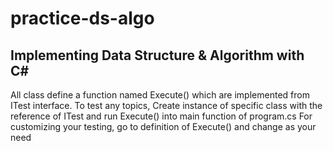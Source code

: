 # practice-ds-algo
Implementing Data Structure &amp; Algorithm with C#
--------------------------------------------------------
All class define a function named Execute() which are implemented from ITest interface.
To test any topics, Create instance of specific class with the reference of ITest and run Execute() into main function of program.cs
For customizing your testing, go to definition of Execute() and change as your need
